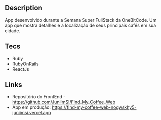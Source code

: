 ## Description

App desenvolvido durante a Semana Super FullStack da OneBitCode.
Um app que mostra detalhes e a localização de seus principais cafés em sua cidade.

## Tecs
- Ruby
- RubyOnRails
- ReactJs

## Links
- Repositório do FrontEnd - https://github.com/JuniimSI/Find_My_Coffee_Web
- App em produção: https://find-my-coffee-web-nogwskhy5-juniimsi.vercel.app
